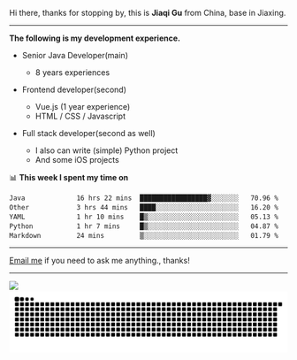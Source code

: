 Hi there, thanks for stopping by, this is **Jiaqi Gu** from China, base in Jiaxing.

---

**The following is my development experience.**

- Senior Java Developer(main)
  - 8 years experiences

- Frontend developer(second)
  - Vue.js (1 year experience)
  - HTML / CSS / Javascript
  
- Full stack developer(second as well)
  - I also can write (simple) Python project
  - And some iOS projects

📊 **This week I spent my time on**
<!--START_SECTION:waka-->

```txt
Java             16 hrs 22 mins  █████████████████▓░░░░░░░   70.96 %
Other            3 hrs 44 mins   ████░░░░░░░░░░░░░░░░░░░░░   16.20 %
YAML             1 hr 10 mins    █▒░░░░░░░░░░░░░░░░░░░░░░░   05.13 %
Python           1 hr 7 mins     █▒░░░░░░░░░░░░░░░░░░░░░░░   04.87 %
Markdown         24 mins         ▒░░░░░░░░░░░░░░░░░░░░░░░░   01.79 %
```

<!--END_SECTION:waka-->

---

[Email me](mailto:htk2klwgr@mozmail.com?subject=Hiring_from_GitHub) if you need to ask me anything., thanks!

---

![]( https://visitor-badge.glitch.me/badge?page_id=githubgujiaqi)
![]( https://github.com/droid-Q/droid-Q/raw/output/github-contribution-grid-snake.svg#gh-dark-mode-only)
